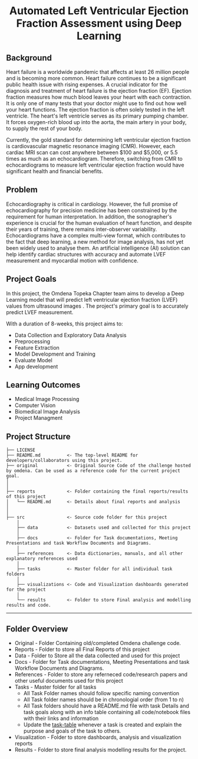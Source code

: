 

<h1 align="center">Automated Left Ventricular Ejection Fraction Assessment using Deep Learning</h1>

<h2 align"left">Background</h2>

Heart failure is a worldwide pandemic that affects at least 26 million people and is becoming more common. Heart failure continues to be a significant public health issue with rising expenses. A crucial indicator for the diagnosis and treatment of heart failure is the ejection fraction (EF). Ejection fraction measures how much blood leaves your heart with each contraction. It is only one of many tests that your doctor might use to find out how well your heart functions. The ejection fraction is often solely tested in the left ventricle. The heart's left ventricle serves as its primary pumping chamber. It forces oxygen-rich blood up into the aorta, the main artery in your body, to supply the rest of your body. 

Currently, the gold standard for determining left ventricular ejection fraction is cardiovascular magnetic resonance imaging (CMR). However, each cardiac MRI scan can cost anywhere between $100 and $5,000, or 5.5 times as much as an echocardiogram. Therefore, switching from CMR to echocardiograms to measure left ventricular ejection fraction would have significant health and financial benefits.

<h2 align="left">Problem</h2>

Echocardiography is critical in cardiology. However, the full promise of echocardiography for precision medicine has been constrained by the requirement for human interpretation. In addition, the sonographer's experience is crucial for the human evaluation of heart function, and despite their years of training, there remains inter-observer variability. Echocardiograms have a complex multi-view format, which contributes to the fact that deep learning, a new method for image analysis, has not yet been widely used to analyse them.  An artificial intelligence (AI) solution can help identify cardiac structures with accuracy and automate LVEF measurement and myocardial motion with confidence.

<h2 align="left">Project Goals</h2>
In this project, the Omdena Topeka Chapter  team aims to develop a Deep Learning model that will predict left ventricular ejection fraction (LVEF) values from ultrasound images . The project's primary goal is to accurately predict LVEF measurement.

With a duration of 8-weeks, this project aims to:

* Data Collection and Exploratory Data Analysis
* Preprocessing 
* Feature Extraction
* Model Development and Training
* Evaluate Model
* App development

<h2 align="left">Learning Outcomes</h2>

* Medical Image Processing
* Computer Vision
* Biomedical Image Analysis
* Project Managment
           

## Project Structure

    ├── LICENSE
    ├── README.md          <- The top-level README for developers/collaborators using this project.
    ├── original           <- Original Source Code of the challenge hosted by omdena. Can be used as a reference code for the current project goal.
    │ 
    │
    ├── reports            <- Folder containing the final reports/results of this project
    │   └── README.md      <- Details about final reports and analysis
    │ 
    │   
    ├── src                <- Source code folder for this project
        │
        ├── data           <- Datasets used and collected for this project
        │   
        ├── docs           <- Folder for Task documentations, Meeting Presentations and task Workflow Documents and Diagrams.
        │
        ├── references     <- Data dictionaries, manuals, and all other explanatory references used 
        │
        ├── tasks          <- Master folder for all individual task folders
        │
        ├── visualizations <- Code and Visualization dashboards generated for the project
        │
        └── results        <- Folder to store Final analysis and modelling results and code.
--------

## Folder Overview

- Original          - Folder Containing old/completed Omdena challenge code.
- Reports           - Folder to store all Final Reports of this project
- Data              - Folder to Store all the data collected and used for this project 
- Docs              - Folder for Task documentations, Meeting Presentations and task Workflow Documents and Diagrams.
- References        - Folder to store any referneced code/research papers and other useful documents used for this project
- Tasks             - Master folder for all tasks
  - All Task Folder names should follow specific naming convention
  - All Task folder names should be in chronologial order (from 1 to n)
  - All Task folders should have a README.md file with task Details and task goals along with an info table containing all code/notebook files with their links and information
  - Update the [task-table](./src/tasks/README.md#task-table) whenever a task is created and explain the purpose and goals of the task to others.
- Visualization     - Folder to store dashboards, analysis and visualization reports
- Results           - Folder to store final analysis modelling results for the project.


